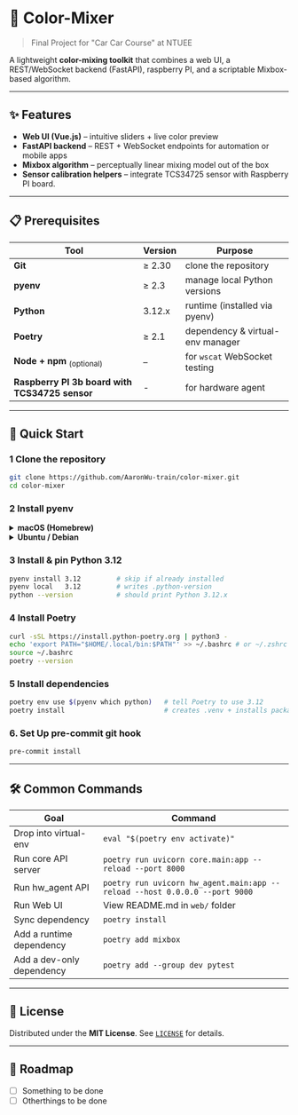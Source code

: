 # 🎨 Color-Mixer

> Final Project for "Car Car Course" at NTUEE

A lightweight **color-mixing toolkit** that combines a web UI, a REST/WebSocket backend (FastAPI), raspberry PI, and a scriptable Mixbox-based algorithm.

---

## ✨ Features

- **Web UI (Vue.js)** – intuitive sliders + live color preview
- **FastAPI backend** – REST + WebSocket endpoints for automation or mobile apps
- **Mixbox algorithm** – perceptually linear mixing model out of the box
- **Sensor calibration helpers** – integrate TCS34725 sensor with Raspberry PI board.

---

## 📋 Prerequisites

| Tool                                           | Version | Purpose                          |
| ---------------------------------------------- | ------- | -------------------------------- |
| **Git**                                        | ≥ 2.30  | clone the repository             |
| **pyenv**                                      | ≥ 2.3   | manage local Python versions     |
| **Python**                                     | 3.12.x  | runtime (installed via pyenv)    |
| **Poetry**                                     | ≥ 2.1   | dependency & virtual-env manager |
| **Node + npm** <sub>(optional)</sub>           | –       | for `wscat` WebSocket testing    |
| **Raspberry PI 3b board with TCS34725 sensor** | -       | for hardware agent               |

---

## 🚀 Quick Start

### 1 Clone the repository

```bash
git clone https://github.com/AaronWu-train/color-mixer.git
cd color-mixer
```

### 2 Install pyenv

<details>
<summary><b>macOS (Homebrew)</b></summary>

```bash
brew update
brew install pyenv
echo 'eval "$(pyenv init -)"' >> ~/.zshrc
source ~/.zshrc
```

</details>

<details>
<summary><b>Ubuntu / Debian</b></summary>

```bash
curl https://pyenv.run | bash
echo 'export PATH="$HOME/.pyenv/bin:$PATH"' >> ~/.bashrc
echo 'eval "$(pyenv init -)"'     >> ~/.bashrc
source ~/.bashrc
```

</details>

### 3 Install & pin Python 3.12

```bash
pyenv install 3.12         # skip if already installed
pyenv local   3.12         # writes .python-version
python --version           # should print Python 3.12.x
```

### 4 Install Poetry

```bash
curl -sSL https://install.python-poetry.org | python3 -
echo 'export PATH="$HOME/.local/bin:$PATH"' >> ~/.bashrc # or ~/.zshrc
source ~/.bashrc
poetry --version
```

### 5 Install dependencies

```bash
poetry env use $(pyenv which python)   # tell Poetry to use 3.12
poetry install                         # creates .venv + installs packages
```

### 6. Set Up pre-commit git hook

```bash
pre-commit install
```

---

## 🛠 Common Commands

| Goal                      | Command                                                                    |
| ------------------------- | -------------------------------------------------------------------------- |
| Drop into virtual-env     | `eval "$(poetry env activate)"`                                            |
| Run core API server       | `poetry run uvicorn core.main:app --reload --port 8000`                    |
| Run hw_agent API          | `poetry run uvicorn hw_agent.main:app --reload --host 0.0.0.0 --port 9000` |
| Run Web UI                | View README.md in `web/` folder                                            |
| Sync dependency           | `poetry install`                                                           |
| Add a runtime dependency  | `poetry add mixbox`                                                        |
| Add a dev-only dependency | `poetry add --group dev pytest`                                            |

---

## 📜 License

Distributed under the **MIT License**. See [`LICENSE`](LICENSE) for details.

---

## 🧭 Roadmap

- [ ] Something to be done
- [ ] Otherthings to be done
